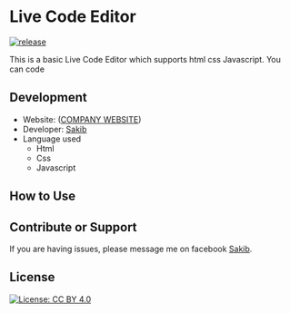 # Live Code Editor 
[![release](https://img.shields.io/badge/release-v1.0-red.svg?style=flat-square)]()

This is a basic Live Code Editor which supports html css Javascript. You can code 

Development
-----------

- Website: ([COMPANY WEBSITE]())
- Developer: [Sakib](https://www.facebook.com/mdsadman.sakibkhan.39/)
- Language used
    - Html
    - Css
    - Javascript

How to Use
-----------


Contribute or Support
---------------------

If you are having issues, please message me on facebook [Sakib](https://www.facebook.com/mdsadman.sakibkhan.39/).

License
-------

[![License: CC BY 4.0](https://licensebuttons.net/l/by/4.0/80x15.png)](http://creativecommons.org/licenses/by/5.0/)